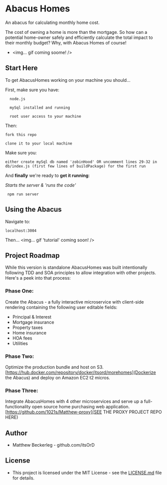# Abacus Homes

An abacus for calculating monthly home cost.

The cost of owning a home is more than the mortgage.  So how can a potential home-owner safely and efficiently calculate the total impact to their monthly budget?  Why, with Abacus Homes of course!

 * <img... gif coming soome! />

## Start Here

To get AbacusHomes working on your machine you should... 

First, make sure you have:
```
  node.js

  mySql installed and running

  root user access to your machine
```

Then:
```
fork this repo

clone it to your local machine
```

Make sure you:
```
either create mySql db named 'zobinHood' OR uncomment lines 29-32 in db/index.js (first few lines of buildPackage) for the first run
```

And **finally** we're ready to **get it running**:

*Starts the server & 'runs the code'* 
```
 npm run server
``` 
 
## Using the Abacus

Navigate to:
```
localhost:3004
```

Then...
<img... gif 'tutorial' coming soon! />


## Project Roadmap 

While this version is standalone AbacusHomes was built intentionally following TDD and SOA principles to allow integration with other projects.  Here's a peek into that process: 

### Phase One:
Create the Abacus - a fully interactive microservice with client-side rendering containing the following user editable fields: 
  * Principal & Interest
  * Mortgage insurance
  * Property taxes
  * Home insurance
  * HOA fees
  * Utilities

### Phase Two:
Optimize the production bundle and host on S3. [https://hub.docker.com/repository/docker/itsord/morehomes](Dockerize the Abacus) and deploy on Amazon EC2 t2 micros.

### Phase Three: 
Integrate AbacusHomes with 4 other microservices and serve up a full-functionality open source home purchasing web application.  [https://github.com/1021s/Matthew-proxy](SEE THE PROXY PROJECT REPO HERE)


## Author
 * Matthew Beckerleg - github.com/itsOrD
 
## License
 * This project is licensed under the MIT License - see the [LICENSE.md](LICENSE.md) file for details.
 
